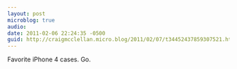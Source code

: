 ```yaml
---
layout: post
microblog: true
audio: 
date: 2011-02-06 22:24:35 -0500
guid: http://craigmcclellan.micro.blog/2011/02/07/t34452437859307521.html
---
```

Favorite iPhone 4 cases. Go.
